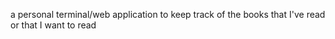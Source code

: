 a personal terminal/web application to keep track of the books that I've read or that I want to read